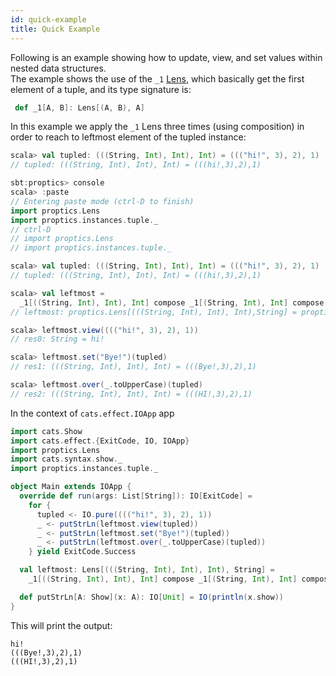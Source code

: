 ```yaml
---
id: quick-example
title: Quick Example
---
```


Following is an example showing how to update, view, and set values within nested data structures.<br/>
The example shows the use of the `_1` [Lens](/Proptics/docs/optics/lens), which basically get the first element of a tuple,
and its type signature is: 
```scala
 def _1[A, B]: Lens[(A, B), A]
```

In this example we apply the `_1` Lens three times (using  composition) in order to reach to leftmost
element of the tupled instance:
```scala
scala> val tupled: (((String, Int), Int), Int) = ((("hi!", 3), 2), 1)
// tupled: (((String, Int), Int), Int) = (((hi!,3),2),1)
```

```scala
sbt:proptics> console
scala> :paste
// Entering paste mode (ctrl-D to finish)
import proptics.Lens
import proptics.instances.tuple._
// ctrl-D
// import proptics.Lens
// import proptics.instances.tuple._

scala> val tupled: (((String, Int), Int), Int) = ((("hi!", 3), 2), 1)
// tupled: (((String, Int), Int), Int) = (((hi!,3),2),1)

scala> val leftmost = 
  _1[((String, Int), Int), Int] compose _1[(String, Int), Int] compose _1[String, Int]
// leftmost: proptics.Lens[(((String, Int), Int), Int),String] = proptics.Lens_$$anon$2@716c8dae

scala> leftmost.view(((("hi!", 3), 2), 1))
// res0: String = hi!

scala> leftmost.set("Bye!")(tupled)
// res1: (((String, Int), Int), Int) = (((Bye!,3),2),1)

scala> leftmost.over(_.toUpperCase)(tupled)
// res2: (((String, Int), Int), Int) = (((HI!,3),2),1)
```

In the context of `cats.effect.IOApp` app

```scala
import cats.Show
import cats.effect.{ExitCode, IO, IOApp}
import proptics.Lens
import cats.syntax.show._
import proptics.instances.tuple._

object Main extends IOApp {
  override def run(args: List[String]): IO[ExitCode] =
    for {
      tupled <- IO.pure(((("hi!", 3), 2), 1))
      _ <- putStrLn(leftmost.view(tupled))
      _ <- putStrLn(leftmost.set("Bye!")(tupled))
      _ <- putStrLn(leftmost.over(_.toUpperCase)(tupled))
    } yield ExitCode.Success

  val leftmost: Lens[(((String, Int), Int), Int), String] =
    _1[((String, Int), Int), Int] compose _1[(String, Int), Int] compose _1[String, Int]

  def putStrLn[A: Show](x: A): IO[Unit] = IO(println(x.show))
}
```
This will print the output:
```
hi!
(((Bye!,3),2),1)
(((HI!,3),2),1)
```

